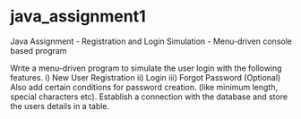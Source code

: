 # java_assignment1
Java Assignment - Registration and Login Simulation - Menu-driven console based program

Write a menu-driven program to simulate the user login with the following features.
  i) New User Registration
 ii) Login
iii) Forgot Password (Optional)
Also add certain conditions for password creation. (like minimum length, special characters etc). Establish a connection with the database and store the users details in a table.
